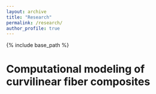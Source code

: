 ```yaml
---
layout: archive
title: "Research"
permalink: /research/
author_profile: true
---
```


{% include base_path %}

Computational modeling of curvilinear fiber composites
=====
